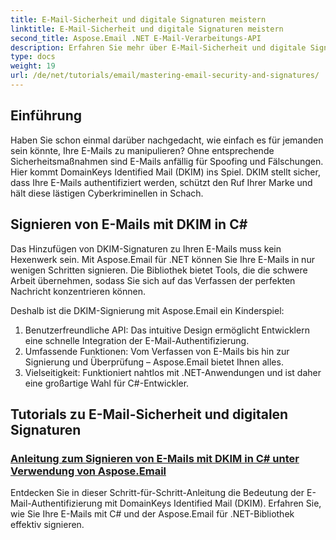 ```yaml
---
title: E-Mail-Sicherheit und digitale Signaturen meistern
linktitle: E-Mail-Sicherheit und digitale Signaturen meistern
second_title: Aspose.Email .NET E-Mail-Verarbeitungs-API
description: Erfahren Sie mehr über E-Mail-Sicherheit und digitale Signaturtechniken in Aspose.Email für .NET. Entdecken Sie Schritt-für-Schritt-Tutorials, einschließlich DKIM-Signierung in C#.
type: docs
weight: 19
url: /de/net/tutorials/email/mastering-email-security-and-signatures/
---
```

## Einführung 

Haben Sie schon einmal darüber nachgedacht, wie einfach es für jemanden sein könnte, Ihre E-Mails zu manipulieren? Ohne entsprechende Sicherheitsmaßnahmen sind E-Mails anfällig für Spoofing und Fälschungen. Hier kommt DomainKeys Identified Mail (DKIM) ins Spiel. DKIM stellt sicher, dass Ihre E-Mails authentifiziert werden, schützt den Ruf Ihrer Marke und hält diese lästigen Cyberkriminellen in Schach.  

## Signieren von E-Mails mit DKIM in C#  

Das Hinzufügen von DKIM-Signaturen zu Ihren E-Mails muss kein Hexenwerk sein. Mit Aspose.Email für .NET können Sie Ihre E-Mails in nur wenigen Schritten signieren. Die Bibliothek bietet Tools, die die schwere Arbeit übernehmen, sodass Sie sich auf das Verfassen der perfekten Nachricht konzentrieren können.  

Deshalb ist die DKIM-Signierung mit Aspose.Email ein Kinderspiel:  

1. Benutzerfreundliche API: Das intuitive Design ermöglicht Entwicklern eine schnelle Integration der E-Mail-Authentifizierung.  
2. Umfassende Funktionen: Vom Verfassen von E-Mails bis hin zur Signierung und Überprüfung – Aspose.Email bietet Ihnen alles.  
3. Vielseitigkeit: Funktioniert nahtlos mit .NET-Anwendungen und ist daher eine großartige Wahl für C#-Entwickler.

## Tutorials zu E-Mail-Sicherheit und digitalen Signaturen
### [Anleitung zum Signieren von E-Mails mit DKIM in C# unter Verwendung von Aspose.Email](./guide-to-signing-emails-with-dkim/)
Entdecken Sie in dieser Schritt-für-Schritt-Anleitung die Bedeutung der E-Mail-Authentifizierung mit DomainKeys Identified Mail (DKIM). Erfahren Sie, wie Sie Ihre E-Mails mit C# und der Aspose.Email für .NET-Bibliothek effektiv signieren.